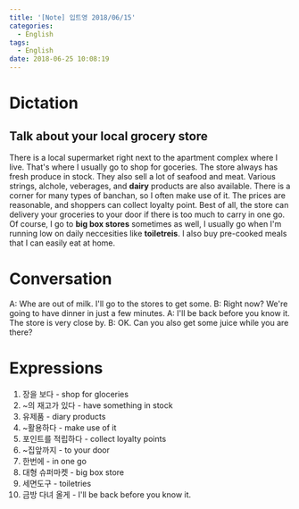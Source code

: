 ```yaml
---
title: '[Note] 입트영 2018/06/15'
categories:
  - English
tags:
  - English
date: 2018-06-25 10:08:19
---
```


# Dictation
## Talk about your local grocery store

There is a local supermarket right next to the apartment complex where I live. That's where I usually go to shop for goceries. The store always has fresh produce in stock. They also sell a lot of seafood and meat. Various strings, alchole, veberages, and **dairy** products are also available. There is a corner for many types of banchan, so I often make use of it. The prices are reasonable, and shoppers can collect loyalty point. Best of all, the store can delivery your groceries to your door if there is too much to carry in one go. Of course, I go to **big box stores** sometimes as well, I usually go when I'm running low on daily neccesities like **toiletreis**. I also buy pre-cooked meals that I can easily eat at home. 

# Conversation
A: Whe are out of milk. I'll go to the stores to get some.
B: Right now? We're going to have dinner in just a few minutes. 
A: I'll be back before you know it. The store is very close by.
B: OK. Can you also get some juice while you are there?


# Expressions
1. 장을 보다 - shop for gloceries
2. ~의 재고가 있다 - have something in stock
3. 유제품 - diary products
4. ~활용하다 - make use of it
5. 포인트를 적립하다 - collect loyalty points
6. ~집앞까지 - to your door
7. 한번에 - in one go
8. 대형 슈퍼마켓 - big box store
9. 세면도구 - toiletries
10. 금방 다녀 올게 - I'll be back before you know it.